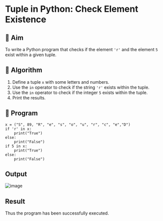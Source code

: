 # Tuple in Python: Check Element Existence

## 🎯 Aim
To write a Python program that checks if the element `'r'` and the element `5` exist within a given tuple.

## 🧠 Algorithm
1. Define a tuple `x` with some letters and numbers.
2. Use the `in` operator to check if the string `'r'` exists within the tuple.
3. Use the `in` operator to check if the integer `5` exists within the tuple.
4. Print the results.

## 🧾 Program
```
x = ("S", 89, "R", "e", "s", "o", "u", "r", "c", "e","D")
if 'r' in x:
    print("True")
else:
    print("False")
if 5 in x:
    print("True")
else:
    print("False")
```
## Output
![image](https://github.com/user-attachments/assets/5f239122-791c-48c8-9e4d-b995b4d947f7)

## Result
Thus the program has been successfully executed.
